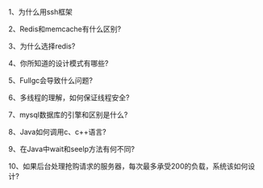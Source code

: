 1、为什么用ssh框架

2、Redis和memcache有什么区别?

3、为什么选择redis?

4、你所知道的设计模式有哪些?

5、Fullgc会导致什么问题?

6、多线程的理解，如何保证线程安全?

7、mysql数据库的引擎和区别是什么?

8、Java如何调用c、c++语言?

9、在Java中wait和seelp方法有何不同?

10、如果后台处理抢购请求的服务器，每次最多承受200的负载，系统该如何设计?
